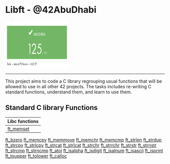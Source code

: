 # Libft - @42AbuDhabi
<img src="https://github.com/radeau/42-libft/blob/main/img/IMG_7557.jpeg" width="200" height="150">

------------

This project aims to code a C library regrouping usual functions that will be allowed to use in all other 42 projects. The tasks includes re-writing C standard functions, understand them, and learn to use them.

## Standard C library Functions
Libc functions | 
:----------- |
[ft_memset](libft/ft_memset.c) |
[ft_bzero](libft/ft_bzero.c)
[ft_memcpy](libft/ft_memcpy.c)
[ft_memmove](libft/ft_memmove.c)
[ft_memchr](libft/ft_memchr.c)
[ft_memcmp](libft/ft_memcmp.c)
[ft_strlen](libft/ft_strlen.c)
[ft_strdup](libft/ft_strdup.c)
[ft_strcpy](libft/ft_strcpy.c)
[ft_strlcpy](libft/ft_strlcpy.c)
[ft_strcat](libft/ft_strcat.c)
[ft_strlcat](libft/ft_strlcat.c)
[ft_strchr](libft/ft_strchr.c)
[ft_strrchr](libft/ft_strrchr.c)
[ft_strstr](libft/ft_strstr.c)
[ft_strnstr](libft/ft_strnstr.c)
[ft_strcmp](libft/ft_strcmp.c)
[ft_strncmp](libft/ft_strncmp.c)
[ft_atoi](libft/ft_atoi.c)
[ft_isalpha](libft/ft_isalpha.c)
[ft_isdigit](libft/ft_isdigit.c)
[ft_isalnum](libft/ft_isalnum.c)
[ft_isascii](libft/ft_isascii.c)
[ft_isprint](libft/ft_isprint.c)
[ft_toupper](libft/ft_toupper.c)
[ft_tolower](libft/ft_tolower.c)
[ft_calloc](libft/ft_calloc.c)

<!-- 
## Additional Functions
|Functions|Prototype| Description | Param. #1 | Param. #2 | Param. #3 | Return Value
:-----------:|:-----------:|:-----------: | :-----------: | :-----------: | :-----------: | :-----------:
|[ft_substr](libft/ft_substr.c)|char   *ft_substr(char const *s, unsigned int start, size_t len)|Allocates (with malloc) and returns a substring from the string given in argument. The substring begins at index 'start' and is of maximum size 'len'| The string from which create the substring | The start index of the substring in the string| The maximum length of the substring | The substring. NULL if the allocation fails

## Bonus Functions
|Functions|Prototype| Description | Param. #1 | Param. #2 | Param. #3 | Return Value
:-----------:|:-----------:|:-----------: | :-----------: | :-----------: | :-----------: | :-----------:

-->
